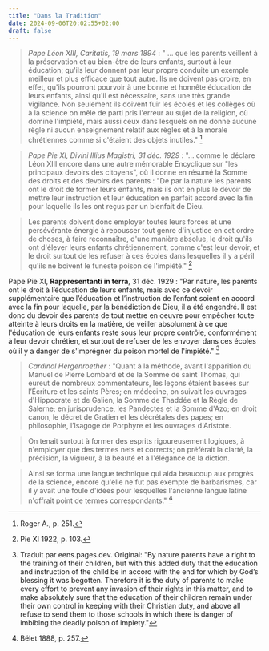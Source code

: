 ```yaml
---
title: "Dans la Tradition"
date: 2024-09-06T20:02:55+02:00
draft: false
---
```



> *Pape Léon XIII, Caritatis, 19 mars 1894* : " ... que les parents veillent à la préservation et au bien-être de leurs enfants, surtout à leur éducation; qu'ils leur donnent par leur propre conduite un exemple meilleur et plus efficace que tout autre. Ils ne doivent pas croire, en effet, qu'ils pourront pourvoir à une bonne et honnête éducation de leurs enfants, ainsi qu'il est nécessaire, sans une très grande vigilance. Non seulement ils doivent fuir les écoles et les collèges où à la science on mêle de parti pris l'erreur au sujet de la religion, où domine l'impiété, mais aussi ceux dans lesquels on ne donne aucune règle ni aucun enseignement relatif aux règles et à la morale chrétiennes comme si c'étaient des objets inutiles." [^1]

[^1]: Roger A., p. 251.

> *Pape Pie XI, Divini Illius Magistri, 31 déc. 1929* :  "... comme le déclare Léon XIII encore dans une autre mémorable Encyclique sur "les principaux devoirs des citoyens", où il donne en résumé la Somme des droits et des devoirs des parents : "De par la nature les parents ont le droit de former leurs enfants, mais ils ont en plus le devoir de mettre leur instruction et leur éducation en parfait accord avec la fin pour laquelle ils les ont reçus par un bienfait de Dieu. 

> Les parents doivent donc employer toutes leurs forces et une persévérante énergie à repousser tout genre d'injustice en cet ordre de choses, à faire reconnaître, d'une manière absolue, le droit qu'ils ont d'élever leurs enfants chrétiennement, comme c'est leur devoir, et le droit surtout de les refuser à ces écoles dans lesquelles il y a péril qu'ils ne boivent le funeste poison de l'impiété." [^2]

[^2]: Pie XI 1922, p. 103.

Pape Pie XI, **Rappresentanti in terra**, 31 déc. 1929 : "Par nature, les parents ont le droit à l’éducation de leurs enfants, mais avec ce devoir supplémentaire que l’éducation et l’instruction de l’enfant soient en accord avec la fin pour laquelle, par la bénédiction de Dieu, il a été engendré. Il est donc du devoir des parents de tout mettre en oeuvre pour empêcher toute atteinte à leurs droits en la matière, de veiller absolument à ce que l'éducation de leurs enfants reste sous leur propre contrôle, conformément à leur devoir chrétien, et surtout de refuser de les envoyer dans ces écoles où il y a danger de s'imprégner du poison mortel de l'impiété." [^3]

[^3]: Traduit par eens.pages.dev. Original: "By nature parents have a right to the training of their children, but with this added duty that the education and instruction of the child be in accord with the end for which by God’s blessing it was begotten. Therefore it is the duty of parents to make every effort to prevent any invasion of their rights in this matter, and to make absolutely sure that the education of their children remain under their own control in keeping with their Christian duty, and above all refuse to send them to those schools in which there is danger of imbibing the deadly poison of impiety."

> *Cardinal Hergenroether* : "Quant à la méthode, avant l'apparition du Manuel de Pierre Lombard et de la Somme de saint Thomas, qui eureut de nombreux commentateurs, les leçons étaient basées sur l’Écriture et les saints Pères; en médecine, on suivait les ouvrages d'Hippocrate et de Galien, la Somme de Thaddée et la Règle de Salerne; en jurisprudence, les Pandectes et la Somme d'Azo; en droit canon, le décret de Gratien et les décrétales des papes; en philosophie, l’Isagoge de Porphyre et les ouvrages d'Aristote. 

> On tenait surtout à former des esprits rigoureusement logiques, à n'employer que des termes nets et corrects; on préférait la clarté, la précision, la vigueur, à la beauté et à l'élégance de la diction. 

> Ainsi se forma une langue technique qui aida beaucoup aux progrès de la science, encore qu'elle ne fut pas exempte de barbarismes, car il y avait une foule d'idées pour lesquelles l'ancienne langue latine n'offrait point de termes correspondants." [^4]

[^4]: Bélet 1888, p. 257.
